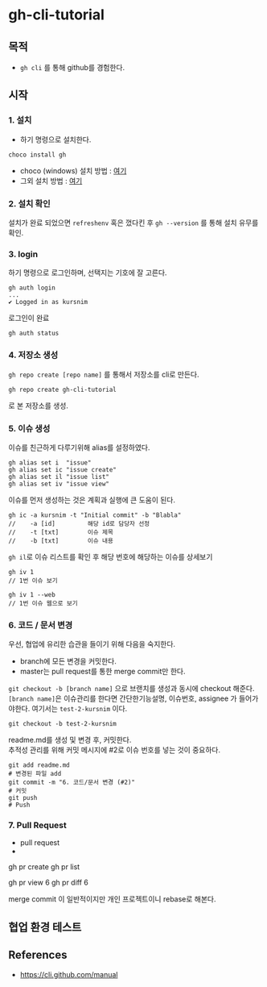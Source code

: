 # gh-cli-tutorial
## 목적
- `gh cli` 를 통해 github를 경험한다.
## 시작
### 1. 설치
- 하기 명령으로 설치한다. 
```
choco install gh
```
- choco (windows) 설치 방법 : [여기](https://chocolatey.org/install)
- 그외 설치 방법 : [여기](https://github.com/cli/cli#installation)  
### 2. 설치 확인
설치가 완료 되었으면 `refreshenv` 혹은 껐다킨 후 `gh --version` 를 통해 설치 유무를 확인.

### 3. login
하기 명령으로 로그인하며, 선택지는 기호에 잘 고른다.
```
gh auth login
...
✔ Logged in as kursnim
```
로그인이 완료
```
gh auth status
```

### 4. 저장소 생성
`gh repo create [repo name]` 를 통해서 저장소를 cli로 만든다. 
```
gh repo create gh-cli-tutorial
```
로 본 저장소를 생성. 

### 5. 이슈 생성

이슈를 친근하게 다루기위해 alias를 설정하였다.
```
gh alias set i  "issue"
gh alias set ic "issue create"
gh alias set il "issue list"
gh alias set iv "issue view"
```

이슈를 먼저 생성하는 것은 계획과 실행에 큰 도움이 된다.
```
gh ic -a kursnim -t "Initial commit" -b "Blabla"
//    -a [id]         해당 id로 담당자 선정
//    -t [txt]        이슈 제목
//    -b [txt]        이슈 내용
```
```gh il```로 이슈 리스트를 확인 후 해당 번호에 해당하는 이슈를 상세보기
```
gh iv 1
// 1번 이슈 보기

gh iv 1 --web
// 1번 이슈 웹으로 보기
```

### 6. 코드 / 문서 변경
우선, 협업에 유리한 습관을 들이기 위해 다음을 숙지한다.   
- branch에 모든 변경을 커밋한다.
- master는 pull request를 통한 merge commit만 한다.

`git checkout -b [branch name]` 으로 브랜치를 생성과 동시에 checkout 해준다.   
`[branch name]`은 이슈관리를 한다면 간단한기능설명, 이슈번호, assignee 가 들어가야한다. 여기서는 `test-2-kursnim` 이다.
```
git checkout -b test-2-kursnim
```

readme.md를 생성 및 변경 후, 커밋한다.   
추적성 관리를 위해  커밋 메시지에 #2로 이슈 번호를 넣는 것이 중요하다.
```
git add readme.md
# 변경된 파일 add
git commit -m "6. 코드/문서 변경 (#2)"
# 커밋
git push
# Push 
```

### 7. Pull Request
- pull request
- 
gh pr create
gh pr list

gh pr view 6
gh pr diff 6

merge commit 이 일반적이지만 개인 프로젝트이니 rebase로 해본다.





## 협업 환경 테스트


## References
- https://cli.github.com/manual